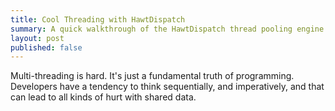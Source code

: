 ```yaml
---
title: Cool Threading with HawtDispatch
summary: A quick walkthrough of the HawtDispatch thread pooling engine.
layout: post
published: false
---
```


Multi-threading is hard. It's just a fundamental truth of programming. Developers have a tendency to think sequentially, and imperatively, and that can lead to all kinds of hurt with shared data.



